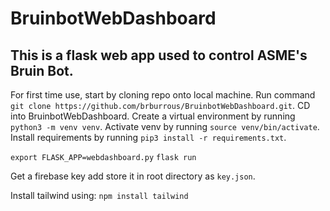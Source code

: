 # BruinbotWebDashboard

## This is a flask web app used to control ASME's Bruin Bot. 

For first time use, start by cloning repo onto local machine. Run command `git clone https://github.com/brburrous/BruinbotWebDashboard.git`. 
CD into BruinbotWebDashboard. Create a virtual environment by running `python3 -m venv venv`. Activate venv by running `source venv/bin/activate`. Install requirements by running `pip3 install -r requirements.txt`. 

`export FLASK_APP=webdashboard.py`
`flask run`

Get a firebase key add store it in root directory as `key.json`. 

Install tailwind using: `npm install tailwind`

